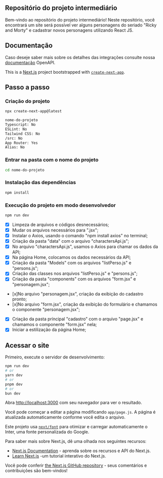 ## Repositório do projeto intermediário
Bem-vindo ao repositório do projeto intermediário! Neste repositório, você encontrará um site será possível ver alguns personagens do seriado "Ricky and Morty" e cadastrar novos personagens utilizando React JS.

## Documentação
Caso deseje saber mais sobre os detalhes das integrações consulte nossa [documentação](https://rickandmortyapi.com/documentation) OpenAPI.

This is a [Next.js](https://nextjs.org/) project bootstrapped with [`create-next-app`](https://github.com/vercel/next.js/tree/canary/packages/create-next-app).

## Passo a passo
### Criação do projeto
``` bash
npx create-next-app@latest

nome-do-projeto
Typescript: No
ESLint: No
Tailwind CSS: No
/src: No
App Router: Yes
Alias: No
```
### Entrar na pasta com o nome do projeto
``` bash
cd nome-do-projeto
```
### Instalação das dependências
``` bash
npm install
```
### Execução do projeto em modo desenvolvedor
``` bash
npm run dev
```
- [x] Limpeza de arquivos e códigos desnecessários;
- [x] Mudar os arquivos necessários para ".jsx";
- [x] Instalar o Axios, usando o comando "npm install axios" no terminal;
- [x] Criação da pasta "data" com o arquivo "charactersApi.js";
- [x] No arquivo "charactersApi.js", usamos o Axios para chamar os dados da API;
- [x] Na página Home, colocamos os dados necessários da API;
- [x] Criação da pasta "Models" com os arquivos "listPerso.js" e "persons.js";
- [x] Criação das classes nos arquivos "listPerso.js" e "persons.js";
- [x] Criação da pasta "components" com os arquivos "form.jsx" e "personagem.jsx";
- [x]No arquivo "personagem.jsx", criação da exibição do cadastro pronto;
- [x]No arquivo "form.jsx", criação da exibição do formulário e chamamos o componente "personagem.jsx";
- [x] Criação da pasta príncipal "cadastro" com o arquivo "page.jsx" e chamamos o componente "form.jsx" nela;
- [x] Iniciar a estilização da página Home;
## Acessar o site

Primeiro, execute o servidor de desenvolvimento:

```bash
npm run dev
# or
yarn dev
# or
pnpm dev
# or
bun dev
```

Abra [http://localhost:3000](http://localhost:3000) com seu navegador para ver o resultado.

Você pode começar a editar a página modificando `app/page.js`. A página é atualizada automaticamente conforme você edita o arquivo.

Este projeto usa [`next/font`](https://nextjs.org/docs/basic-features/font-optimization) para otimizar e carregar automaticamente o Inter, uma fonte personalizada do Google.


Para saber mais sobre Next.js, dê uma olhada nos seguintes recursos:

- [Next.js Documentation](https://nextjs.org/docs) - aprenda sobre os recursos e API do Next.js.
- [Learn Next.js](https://nextjs.org/learn) -um tutorial interativo do Next.js.

Você pode conferir [the Next.js GitHub repository](https://github.com/vercel/next.js/) - seus comentários e contribuições são bem-vindos!

